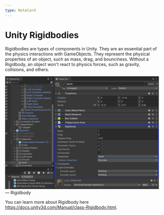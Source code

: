```yaml
---
type: NoteCard
---
```


# Unity Rigidbodies

Rigidbodies are types of components in Unity. They are an essential part of the physics interactions with GameObjects. They represent the physical properties of an object, such as mass, drag, and bounciness. Without a Rigidbody, an object won't react to physics forces, such as gravity, collisions, and others.

![{width=281,height=auto}](../attachments/rigidbody.png)— Rigidbody

You can learn more about Rigidbody here <https://docs.unity3d.com/Manual/class-Rigidbody.html>.
